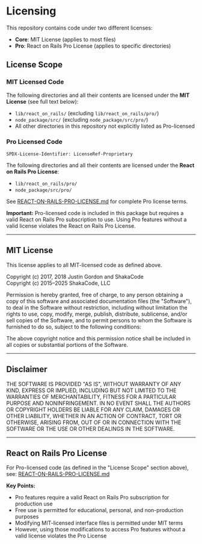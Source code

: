 # Licensing

This repository contains code under two different licenses:

- **Core**: MIT License (applies to most files)
- **Pro**: React on Rails Pro License (applies to specific directories)

## License Scope

### MIT Licensed Code

The following directories and all their contents are licensed under the **MIT License** (see full text below):

- `lib/react_on_rails/` (excluding `lib/react_on_rails/pro/`)
- `node_package/src/` (excluding `node_package/src/pro/`)
- All other directories in this repository not explicitly listed as Pro-licensed

### Pro Licensed Code

```text
SPDX-License-Identifier: LicenseRef-Proprietary
```

The following directories and all their contents are licensed under the **React on Rails Pro License**:

- `lib/react_on_rails/pro/`
- `node_package/src/pro/`

See [REACT-ON-RAILS-PRO-LICENSE.md](./REACT-ON-RAILS-PRO-LICENSE.md) for complete Pro license terms.

**Important:** Pro-licensed code is included in this package but requires a valid React on Rails Pro subscription to use. Using Pro features without a valid license violates the React on Rails Pro License.

---

## MIT License

This license applies to all MIT-licensed code as defined above.

Copyright (c) 2017, 2018 Justin Gordon and ShakaCode  
Copyright (c) 2015–2025 ShakaCode, LLC

Permission is hereby granted, free of charge, to any person obtaining a copy
of this software and associated documentation files (the "Software"), to deal
in the Software without restriction, including without limitation the rights
to use, copy, modify, merge, publish, distribute, sublicense, and/or sell
copies of the Software, and to permit persons to whom the Software is
furnished to do so, subject to the following conditions:

The above copyright notice and this permission notice shall be included in
all copies or substantial portions of the Software.

---

## Disclaimer

THE SOFTWARE IS PROVIDED "AS IS", WITHOUT WARRANTY OF ANY KIND, EXPRESS OR
IMPLIED, INCLUDING BUT NOT LIMITED TO THE WARRANTIES OF MERCHANTABILITY,
FITNESS FOR A PARTICULAR PURPOSE AND NONINFRINGEMENT. IN NO EVENT SHALL THE
AUTHORS OR COPYRIGHT HOLDERS BE LIABLE FOR ANY CLAIM, DAMAGES OR OTHER
LIABILITY, WHETHER IN AN ACTION OF CONTRACT, TORT OR OTHERWISE, ARISING FROM,
OUT OF OR IN CONNECTION WITH THE SOFTWARE OR THE USE OR OTHER DEALINGS IN THE
SOFTWARE.

---

## React on Rails Pro License

For Pro-licensed code (as defined in the "License Scope" section above), see:
[REACT-ON-RAILS-PRO-LICENSE.md](./REACT-ON-RAILS-PRO-LICENSE.md)

**Key Points:**

- Pro features require a valid React on Rails Pro subscription for production use
- Free use is permitted for educational, personal, and non-production purposes
- Modifying MIT-licensed interface files is permitted under MIT terms
- However, using those modifications to access Pro features without a valid license violates the Pro License
